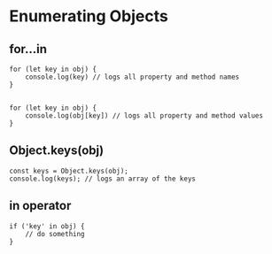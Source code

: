 # Enumerating Objects

## for...in
```
for (let key in obj) {
    console.log(key) // logs all property and method names
}


for (let key in obj) {
    console.log(obj[key]) // logs all property and method values
}
```

## Object.keys(obj)
```
const keys = Object.keys(obj);
console.log(keys); // logs an array of the keys

```

## in operator
```
if ('key' in obj) {
    // do something
}
```